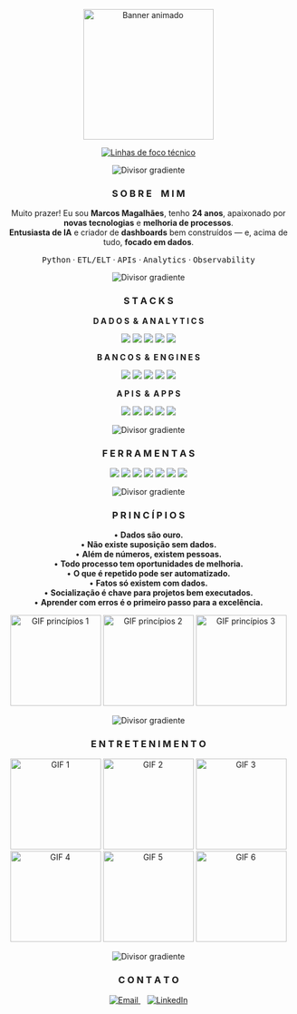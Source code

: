 <!-- README — Perfil de GitHub: marcsspp22
     Estilo: técnico + relaxado | Tudo centralizado | Divisores confiáveis | Títulos estilizados (sem CSS)
     Dica: atualize e-mail/LinkedIn no final, se quiser.
-->

<!-- ============================== HERO ============================== -->
<p align="center">
  <img src="http://user-images.githubusercontent.com/74038190/225813708-98b745f2-7d22-48cf-9150-083f1b00d6c9.gif" height="230" alt="Banner animado"/>
</p>
<p align="center">
  <a href="https://github.com/marcsspp22">
    <img src="https://readme-typing-svg.demolab.com?font=JetBrains+Mono&weight=800&size=22&duration=3200&pause=900&color=6A00FF&center=true&vCenter=true&width=900&lines=Data+Engineering+%7C+APIs+%7C+Analytics;ETL%2FELT+%7C+Observability+%7C+Cloud;SQL+Server+%E2%80%A2+ClickHouse+%E2%80%A2+Trino+%E2%80%A2+Databricks;Python+%E2%80%A2+FastAPI+%E2%80%A2+Power+BI" alt="Linhas de foco técnico"/>
  </a>
</p>

<!-- Divisor confiável (gradiente). Se não carregar, use o fallback textual abaixo -->
<p align="center">
  <img alt="Divisor gradiente" src="https://capsule-render.vercel.app/api?type=rect&height=6&section=footer&color=gradient&reversal=true&text=&fontColor=00000000&desc=&descAlign=50&descAlignY=50">
</p>

<!-- ============================== SOBRE MIM ============================== -->
<h3 align="center"> S O B R E &ensp; M I M </h3>

<p align="center">
  Muito prazer! Eu sou <b>Marcos Magalhães</b>, tenho <b>24 anos</b>, apaixonado por <b>novas tecnologias</b> e <b>melhoria de processos</b>.<br/>
  <b>Entusiasta de IA</b> e criador de <b>dashboards</b> bem construídos — e, acima de tudo, <b>focado em dados</b>.
</p>

<p align="center">
  <kbd>Python</kbd> · <kbd>ETL/ELT</kbd> · <kbd>APIs</kbd> · <kbd>Analytics</kbd> · <kbd>Observability</kbd>
</p>

<p align="center">
  <img alt="Divisor gradiente" src="https://capsule-render.vercel.app/api?type=rect&height=6&section=footer&color=gradient&reversal=true&text=&fontColor=00000000">
</p>

<!-- ============================== STACKS ============================== -->
<h3 align="center"> S T A C K S </h3>

<p align="center"><b>D A D O S &nbsp;&amp;&nbsp; A N A L Y T I C S</b></p>
<p align="center">
  <img src="https://img.shields.io/badge/Python-3776AB?style=for-the-badge&logo=python&logoColor=white"/>
  <img src="https://img.shields.io/badge/Pandas-150458?style=for-the-badge&logo=pandas&logoColor=white"/>
  <img src="https://img.shields.io/badge/NumPy-013243?style=for-the-badge&logo=numpy&logoColor=white"/>
  <img src="https://img.shields.io/badge/Jupyter-F37626?style=for-the-badge&logo=jupyter&logoColor=white"/>
  <img src="https://img.shields.io/badge/Power%20BI-F2C811?style=for-the-badge&logo=powerbi&logoColor=111"/>
</p>

<p align="center"><b>B A N C O S &nbsp;&amp;&nbsp; E N G I N E S</b></p>
<p align="center">
  <img src="https://img.shields.io/badge/SQL%20Server-CC2927?style=for-the-badge&logo=microsoftsqlserver&logoColor=white"/>
  <img src="https://img.shields.io/badge/PostgreSQL-4169E1?style=for-the-badge&logo=postgresql&logoColor=white"/>
  <img src="https://img.shields.io/badge/ClickHouse-FFCC01?style=for-the-badge&logo=clickhouse&logoColor=111"/>
  <img src="https://img.shields.io/badge/Trino-0B5FFF?style=for-the-badge"/>
  <img src="https://img.shields.io/badge/Databricks-EF3E2D?style=for-the-badge&logo=databricks&logoColor=white"/>
</p>

<p align="center"><b>A P I S &nbsp;&amp;&nbsp; A P P S</b></p>
<p align="center">
  <img src="https://img.shields.io/badge/FastAPI-009688?style=for-the-badge&logo=fastapi&logoColor=white"/>
  <img src="https://img.shields.io/badge/Node.js-303030?style=for-the-badge&logo=nodedotjs&logoColor=83CD29"/>
  <img src="https://img.shields.io/badge/React-20232A?style=for-the-badge&logo=react&logoColor=61DAFB"/>
  <img src="https://img.shields.io/badge/Next.js-111111?style=for-the-badge&logo=nextdotjs&logoColor=white"/>
  <img src="https://img.shields.io/badge/Tailwind-0EA5E9?style=for-the-badge&logo=tailwindcss&logoColor=white"/>
</p>

<p align="center">
  <img alt="Divisor gradiente" src="https://capsule-render.vercel.app/api?type=rect&height=6&section=footer&color=gradient&reversal=true&text=&fontColor=00000000">
</p>

<!-- ============================== FERRAMENTAS ============================== -->
<h3 align="center"> F E R R A M E N T A S </h3>

<p align="center">
  <img src="https://img.shields.io/badge/Docker-0db7ed?style=for-the-badge&logo=docker&logoColor=white"/>
  <img src="https://img.shields.io/badge/Azure-0072C6?style=for-the-badge&logo=microsoftazure&logoColor=white"/>
  <img src="https://img.shields.io/badge/Cloudflare%20Workers-F38020?style=for-the-badge&logo=cloudflare&logoColor=white"/>
  <img src="https://img.shields.io/badge/Git-F14E32?style=for-the-badge&logo=git&logoColor=white"/>
  <img src="https://img.shields.io/badge/GitHub-181717?style=for-the-badge&logo=github&logoColor=white"/>
  <img src="https://img.shields.io/badge/VS%20Code-007ACC?style=for-the-badge&logo=visualstudiocode&logoColor=white"/>
  <img src="https://img.shields.io/badge/PyCharm-000000?style=for-the-badge&logo=pycharm&logoColor=21D789"/>
</p>

<p align="center">
  <img alt="Divisor gradiente" src="https://capsule-render.vercel.app/api?type=rect&height=6&section=footer&color=gradient&reversal=true&text=&fontColor=00000000">
</p>

<!-- ============================== PRINCÍPIOS ============================== -->
<h3 align="center"> P R I N C Í P I O S </h3>

<p align="center">
  • <b>Dados são ouro.</b><br/>
  • <b>Não existe suposição sem dados.</b><br/>
  • <b>Além de números, existem pessoas.</b><br/>
  • <b>Todo processo tem oportunidades de melhoria.</b><br/>
  • <b>O que é repetido pode ser automatizado.</b><br/>
  • <b>Fatos só existem com dados.</b><br/>
  • <b>Socialização é chave para projetos bem executados.</b><br/>
  • <b>Aprender com erros é o primeiro passo para a excelência.</b>
</p>

<p align="center">
  <img src="https://media.giphy.com/media/v1.Y2lkPTc5MGI3NjExeTh6OWZwZGgyYjUxNHlxeW9iMmZsdzg3NWtzaGNwb24weHNldmhhNSZlcD12MV9zdGlja2Vyc19zZWFyY2gmY3Q9cw/LMt9638dO8dftAjtco/giphy.gif" height="160" alt="GIF princípios 1"/>
  <img src="https://media3.giphy.com/media/v1.Y2lkPTc5MGI3NjExZzc1dWlxNzMxc2Q0aHpqZm5qNXhrM2ttNWlxNzUyNzIzYWhlZTY1byZlcD12MV9pbnRlcm5hbF9naWZfYnlfaWQmY3Q9Zw/vISmwpBJUNYzukTnVx/giphy.gif" height="160" alt="GIF princípios 2"/>
  <img src="https://media.giphy.com/media/v1.Y2lkPTc5MGI3NjExOHo5eXY5djMzNG1wdTZhZjh4OTIzOTcxaDl1OG02eXBnaHIzZ2tsMSZlcD12MV9naWZzX3NlYXJjaCZjdD1n/SvckSy7fFviqrq8ClF/giphy.gif" height="160" alt="GIF princípios 3"/>
</p>

<p align="center">
  <img alt="Divisor gradiente" src="https://capsule-render.vercel.app/api?type=rect&height=6&section=footer&color=gradient&reversal=true&text=&fontColor=00000000">
</p>

<!-- ============================== ENTRETENIMENTO ============================== -->
<h3 align="center"> E N T R E T E N I M E N T O </h3>

<p align="center">
  <img src="https://media0.giphy.com/media/v1.Y2lkPTc5MGI3NjExb25oeXI1cmhqNWFheG4xNHV3N2NwNXQwMHJxbG12MGV1Y3M4NmN0byZlcD12MV9pbnRlcm5hbF9naWZfYnlfaWQmY3Q9cw/dtoqXlE4LUCPiQ1seh/giphy.gif" height="160" alt="GIF 1"/>
  <img src="https://media.giphy.com/media/v1.Y2lkPWVjZjA1ZTQ3OTV6aXhpZ2tibXMyOXY2enJndDF1OW8zNHI4Y2NsNHZoY2U5dDgwOSZlcD12MV9zdGlja2Vyc19zZWFyY2gmY3Q9cw/EGcbDftfJ5ocM/giphy.gif" height="160" alt="GIF 2"/>
  <img src="https://media3.giphy.com/media/v1.Y2lkPTc5MGI3NjExcDVjZnkyc2Z1Znp5Y2djazQ4MmU5MjE4anIwZ2p6M3d1dzhweGdjYiZlcD12MV9pbnRlcm5hbF9naWZfYnlfaWQmY3Q9cw/e0rWnmJj0VYh8eiK3F/giphy.gif" height="160" alt="GIF 3"/>
  <img src="https://media.giphy.com/media/v1.Y2lkPTc5MGI3NjExaWtsbjdjNHlhc2x4OGh1dHBvZDR1YzExM3luZDRtcGdyN3M0N3RrMSZlcD12MV9zdGlja2Vyc19zZWFyY2gmY3Q9cw/ssm0SSwVbICGc/giphy.gif" height="160" alt="GIF 4"/>
  <img src="https://media.giphy.com/media/v1.Y2lkPTc5MGI3NjExMGlhMWwxb3Ntc24wdmpmeHM3dm54dmpueWZkZzJ6bXp3bWkzc2owMyZlcD12MV9zdGlja2Vyc19zZWFyY2gmY3Q9cw/Lpi3F7hFedErKjGvvC/giphy.gif" height="160" alt="GIF 5"/>
  <img src="https://media.giphy.com/media/v1.Y2lkPWVjZjA1ZTQ3djdydHV6bno4bWFucnQxN3drN2tlOWNsMW4xZWdieTh5aGlkOXUydCZlcD12MV9zdGlja2Vyc19zZWFyY2gmY3Q9cw/3GjfgbG12klX2/giphy.gif" height="160" alt="GIF 6"/>
</p>

<p align="center">
  <img alt="Divisor gradiente" src="https://capsule-render.vercel.app/api?type=rect&height=6&section=footer&color=gradient&reversal=true&text=&fontColor=00000000">
</p>


<!-- ============================== CONTATO ============================== -->
<h3 align="center"> C O N T A T O </h3>

<p align="center">
  <a href="mailto:marcsspmm@gmail.com" title="Enviar e-mail">
    <img src="https://img.shields.io/badge/Email-%20-1F1F1F?style=for-the-badge&logo=gmail&logoColor=white&labelColor=1F1F1F&color=1F1F1F" alt="Email" />
  </a>
  &nbsp;&nbsp;
  <a href="https://www.linkedin.com/in/marcos-magalh%C3%A3es-61ba15188/" title="LinkedIn">
    <img src="https://img.shields.io/badge/LinkedIn-%20-1F1F1F?style=for-the-badge&logo=linkedin&logoColor=0A66C2&labelColor=1F1F1F&color=1F1F1F" alt="LinkedIn" />
  </a>
</p>

</p>
